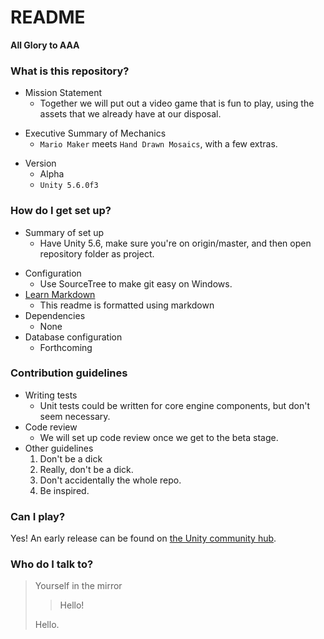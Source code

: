 # README #

 **All Glory to AAA**

### What is this repository? ###

+ Mission Statement
    * Together we will put out a video game that is fun to play, using the assets that we already have at our disposal.
- Executive Summary of Mechanics
    * `Mario Maker` meets `Hand Drawn Mosaics`, with a few extras.
* Version
    * Alpha
    * `Unity 5.6.0f3`

### How do I get set up? ###

+ Summary of set up
    * Have Unity 5.6, make sure you're on origin/master, and then open repository folder as project.
* Configuration
    * Use SourceTree to make git easy on Windows.
* [Learn Markdown](https://bitbucket.org/tutorials/markdowndemo) 
    * This readme is formatted using markdown
* Dependencies
    * None
* Database configuration
    * Forthcoming

### Contribution guidelines ###

* Writing tests
    * Unit tests could be written for core engine components, but don't seem necessary.
* Code review
    * We will set up code review once we get to the beta stage.
* Other guidelines
    1. Don't be a dick
    2. Really, don't be a dick.
    3. Don't accidentally the whole repo.
    4. Be inspired.

### Can I play? ###

Yes! An early release can be found on [the Unity community hub](https://play.unity.com/mg/other/aaa-ax1kv).

### Who do I talk to? ###

> Yourself in the mirror
>
> > Hello!
>
> Hello.

